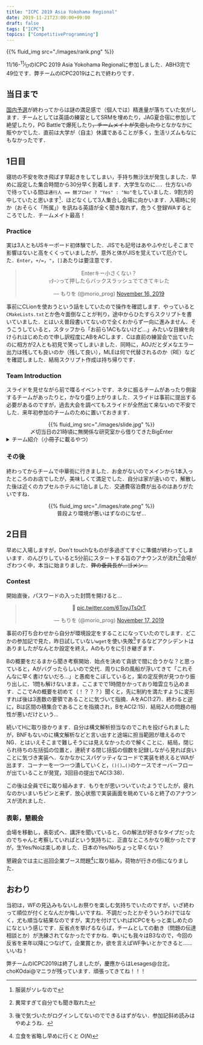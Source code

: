 ```yaml
---
title: "ICPC 2019 Asia Yokohama Regional"
date: 2019-11-21T23:00:00+09:00
draft: false
tags: ["ICPC"]
topics: ["CompetitiveProgramming"]
---
```


{{% fluid_img src="./images/rank.png" %}}

11/16-<sup>11</sup>⁄<sub>17</sub>のICPC 2019 Asia Yokohama Regionalに参加しました．ABH3完で49位です．弊チームのICPC2019はこれで終わりです．

## 当日まで
[国内予選](../../07/13)が終わってからは謎の満足感で（個人では）精進量が落ちていた気がします．チームとしては英語の練習としてSRMを埋めたり，JAG夏合宿に参加して絶望したり，PG Battleで爆死したり~~，チームメイトが失恋したり~~となかなかに賑やかでした．直前は大学が（自主）休講であることが多く，生活リズムもなにもなかったです．

## 1日目
寝坊の不安を吹き飛ばす早起きをしてしまい，手持ち無沙汰が発生しました．早めに設定した集合時間から30分早く到着します．大学生なのに…．仕方ないので待っている間は`通行人 == 競プロer ? "Yes" : "No"`をしていました．9割方的中していたと思います[^1]．ほどなくして3人集合し会場に向かいます．入場時に何か（おそらく「所属」）を訊ねる英語が全く聞き取れず，危うく登録WAするところでした．チームメイト最高！

### Practice
実は3人ともUSキーボード初体験でした．JISでも記号はあやふやだしそこまで影響はないと高をくくっていましたが，意外と体がJISを覚えていて厄介でした．`Enter`，`+/=`，`"`，`[]`あたりは要注意です．

<center>
<blockquote class="twitter-tweet" data-partner="tweetdeck"><p lang="ja" dir="ltr">Enterキー小さくない？<br>ｯﾀｰﾝって押したらバックスラッシュでてきてキレた</p>&mdash; もりを (@morio_prog) <a href="https://twitter.com/morio_prog/status/1195667598211350531?ref_src=twsrc%5Etfw">November 16, 2019</a></blockquote>
</center>

事前にCLionを使おうという話をしていたので操作を確認します．やっていると`CMakeLists.txt`とか色々面倒なことが判り，途中からひたすらスクリプトを書いていました．とはいえ普段書いてないので全くわからず一向に進みません．そうこうしていると，スタッフから「お前ら1ACもないけど…」みたいな目線を向けられはじめたので申し訳程度にABをACします．Cは直前の練習会で出ていたのに相方が2人とも初見で笑ってしまいました．同時に，AOJだとダメなエラー出力は残しても良いのか（残して良い），MLEは何で代替されるのか（RE）などを確認しました．結局スクリプト作成は持ち帰りです．

### Team Introduction
スライドを見せながら前で喋るイベントです．ネタに振るチームがあったり側宙するチームがあったりと，かなり盛り上がりました．スライドは事前に提出する必要があるのですが，過去大会を調べてもスライドが全然出て来ないので不安でした．来年初参加のチームのために置いておきます．

<center>
{{% fluid_img src="./images/slide.jpg" %}}
<figcaption>〆切当日の21時頃に無関係な研究室から借りてきたBigEnter</figcaption>
</center>

<details>
<summary>
チーム紹介（小冊子に載るやつ）
</summary>
{{< code language="shell" src="./intro.txt" >}}
</details>

### その後
終わってからチームで中華街に行きました．お金がないのでメインから1本入ったところのお店でしたが，美味しくて満足でした．自分は家が遠いので，解散した後は近くのカプセルホテルに1泊しました．交通費宿泊費が出るのはありがたいですね．

<center>
{{% fluid_img src="./images/rate.png" %}}
<figcaption>普段より環境が悪いはずなのになぜ…</figcaption>
</center>

## 2日目
早めに入場しますが，Don't touchなものが多過ぎてすぐに準備が終わってしまいます．のんびりしていると5分前にスタートする旨のアナウンスが流れ[^2]会場がざわつく中，本当に始まりました．~~弊の委員長が…ゴメン…~~

### Contest
開始直後，パスワードの入った封筒を開けると…

<center>
<blockquote class="twitter-tweet" data-partner="tweetdeck"><p lang="und" dir="ltr">🤔 <a href="https://t.co/6ToyJTsOrT">pic.twitter.com/6ToyJTsOrT</a></p>&mdash; もりを (@morio_prog) <a href="https://twitter.com/morio_prog/status/1196016360481886208?ref_src=twsrc%5Etfw">November 17, 2019</a></blockquote>
</center>

事前の打ち合わせから自分が環境設定をすることになっていたのでします．どこかの参加記で見た，昨日試していない`wget`を使い失敗[^3]するなどアクシデントはありましたがなんとか設定を終え，Aのもりをに引き継ぎます．

Bの概要をだるまから聞き考察開始．始点を決めて貪欲で間に合うかな？と思っていると，Aがバグったらしいので交代．周りにBの風船が浮いてきて「これそんなに早く書けないだろ…」と愚痴をこぼしていると，案の定反例が見つかり振り出しに．1問も解けないまま，ここまでで1時間かかっており暗雲立ち込めます．ここでAの概要を初めて（！？？？）聞くと，先に制約を満たすように変形すれば後は3進数の要領であることに気づいて指摘．AをAC(1:27)．終わると逆に，Bは区間の積集合であることを指摘され，BをAC(2:15)．結局2人の問題の相性が悪いだけという…

続いてHに取り掛かります．自分は構文解析担当なのでこれを投げられましたが，BNFもないのに構文解析などと言い出すと途端に担当範囲が増えるのでNG．とはいえそこまで難しそうには見えなかったので解くことに．結局，閉じられ待ちの左括弧の位置と，連続する閉じ括弧の個数を記録しながら見れば良いことに気づき実装へ．なかなかにスパゲッティなコードで実装を終えるとWAが出ます．コーナーを一つ一つ潰していくと，`()()…()`のケースでオーバーフローが出ていることが発覚，3回目の提出でAC(3:38)．

この後は全員でEに取り組みます．もりをが思いついていたようでしたが，疲れなのかいまいちピンと来ず．放心状態で実装画面を眺めていると終了のアナウンスが流れました．

### 表彰，懇親会
会場を移動し，表彰式へ．講評を聞いていると，Gの解法が好きなタイプだったのでちゃんと考察していればという気持ちに．正直なところかなり眠かったですが，生Yes/Noは楽しめました．日本のYes/Noちょっと早くない？

懇親会では主に巡回企業ブース問題[^4]に取り組み，荷物が行きの倍になりました．

## おわり
当初は，WFの見込みもないしお祭りを楽しむ気持ちでいたのですが，いざ終わって順位が付くとなんだか悔しいですね．不調だったとかそういうわけではなく，尤も順当な結果なのですが，実力を付けていればICPCをもっと楽しめたのになという感じです．反省点を挙げるならば，チームとしての動き（問題の伝達相談とか）が洗練されてなかったですかね．幸いにも我々はB3なので，今回の反省を来年以降につなげて，企業賞とか，欲を言えばWF争いとかできると……いいね！

弊チームのICPC2019は終了しましたが，慶應からはLesages@台北，choKOdai@マニラが残っています．頑張ってきてね！！！

[^1]: 服装がソレなので
[^2]: 異常すぎて自分でも聞き取れた
[^3]: 後で気づいたがログインしてないのでできるはずがない．参加記斜め読みはやめようね．
[^4]: 立食を省略し早めに行くと $O(N)$

<script async src="https://platform.twitter.com/widgets.js" charset="utf-8"></script>
